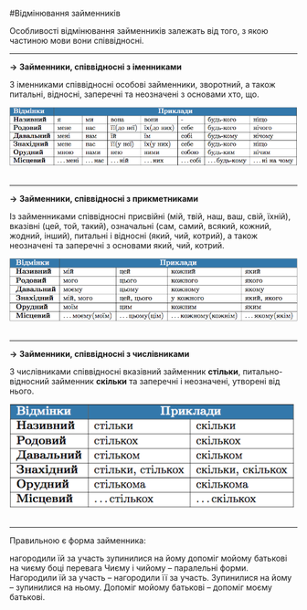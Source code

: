 #Вiдмiнювання займенникiв

Особливостi вiдмiнювання займенникiв залежать вiд того, з якою частиною мови вони спiввiдноснi.
<hr>
<p><b>&rarr;</b> <b>Займенники, спiввiдноснi з iменниками</b>

З iменниками спiввiдноснi особовi займенники, зворотний, а також питальнi, вiдноснi, заперечнi та неозначенi з основами <span class="p1">хто, що</span>.

<div class="center">
<img src="../pics/8/2.png" width="800px" class="center"/>
</div>
<br>

<hr>

<p><b>&rarr;</b> <b>Займенники, спiввiдноснi з прикметниками</b>

Із займенниками спiввiдноснi присвiйнi (<span class="p1">мiй, твiй, наш, ваш, свiй, їхнiй</span>), вказiвнi (<span class="p1">цей, той, такий</span>), означальнi (<span class="p1">сам, самий, всякий, кожний, жодний, iнший</span>), питальнi i вiдноснi (<span class="p1">який, чий, котрий</span>), а також неозначенi та заперечнi з основами <span class="p1">який, чий, котрий</span>.

<div class="center">
<img src="../pics/8/3.png" width="700px" class="center"/>
</div>
<br>

<hr>

<p><b>&rarr;</b> <b>Займенники, спiввiдноснi з числiвниками</b>

З числiвниками спiввiдноснi вказiвний займенник <b>стiльки</b>, питально-вiдносний займенник <b>скiльки</b> та заперечнi i неозначенi, утворенi
вiд нього.

<div class="center">
<img src="../pics/8/4.png" width="500px" class="center"/>
</div>
<br>

<hr>

<quiz> 
    <question>
       <p>Правильною є форма займенника:</p>
           <answer>нагородили їй за участь</answer>
           <answer>зупинилися на йому</answer>
           <answer>допоміг мойому батькові</answer>
           <answer correct>на чиєму боці перевага</answer>
      <explanation>
Чиєму і чийому – паралельні форми.
Нагородили їй за участь – нагородили її за участь.
Зупинилися на йому – зупинилися на ньому.
Допоміг мойому батькові – допоміг моєму батькові.
 </explanation>
    </question>
</quiz> 
